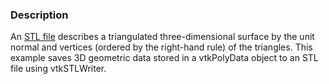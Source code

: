 ### Description

An [STL file](https://en.wikipedia.org/wiki/STL_(file_format)) describes a triangulated three-dimensional surface by the unit normal and vertices (ordered by the right-hand rule) of the triangles. This example saves 3D geometric data stored in a vtkPolyData object to an STL file using vtkSTLWriter.
